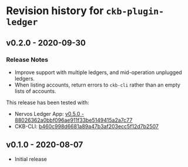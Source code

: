 # Revision history for `ckb-plugin-ledger`

## v0.2.0 - 2020-09-30

### Release Notes
- Improve support with multiple ledgers, and mid-operation unplugged ledgers.
- When listing accounts, return errors to `ckb-cli` rather than an empty lists of accounts.

This release has been tested with: 
- Nervos Ledger App: [v0.5.0 - 88026362a0bbf096ae911f33be5149415a2a7c77](https://github.com/obsidiansystems/ledger-app-nervos/releases/tag/v0.5.0)
- CKB-CLI: [b460c998d6681a89a47b3af203ecc5f12d7b2507](https://github.com/obsidiansystems/ckb-cli/commit/b460c998d6681a89a47b3af203ecc5f12d7b2507)

## v0.1.0 - 2020-08-07

* Initial release
